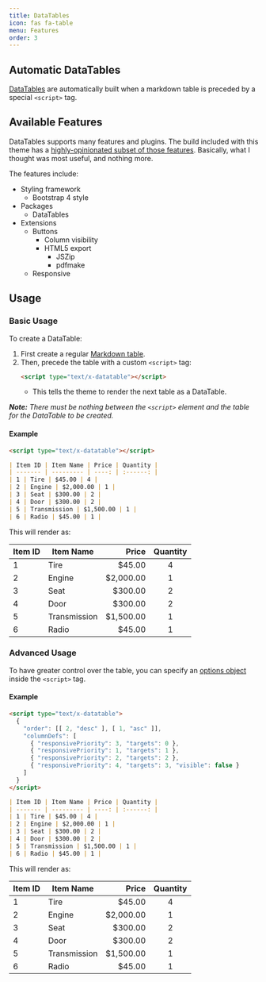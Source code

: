 ```yaml
---
title: DataTables
icon: fas fa-table
menu: Features
order: 3
---
```


## Automatic DataTables

[DataTables](https://datatables.net/) are automatically built when a markdown table is preceded by a special `<script>` tag.


## Available Features

DataTables supports many features and plugins. The build included with this theme has a [highly-opinionated subset of those features](https://datatables.net/download/#bs4/jszip-2.5.0/pdfmake-0.1.36/dt-1.10.18/b-1.5.6/b-colvis-1.5.6/b-html5-1.5.6/r-2.2.2). Basically, what I thought was most useful, and nothing more.

The features include:

* Styling framework
  * Bootstrap 4 style
* Packages
  * DataTables
* Extensions
  * Buttons
    * Column visibility
    * HTML5 export
      * JSZip
      * pdfmake
  * Responsive


## Usage


### Basic Usage

To create a DataTable:

1. First create a regular [Markdown table](https://help.github.com/en/articles/organizing-information-with-tables).
2. Then, precede the table with a custom `<script>` tag:
   ```html
   <script type="text/x-datatable"></script>
   ```
   * This tells the theme to render the next table as a DataTable.

_**Note:** There must be nothing between the `<script>` element and the table for the DataTable to be created._


#### Example

```markdown
<script type="text/x-datatable"></script>

| Item ID | Item Name | Price | Quantity |
| ------- | --------- | ----: | :------: |
| 1 | Tire | $45.00 | 4 |
| 2 | Engine | $2,000.00 | 1 |
| 3 | Seat | $300.00 | 2 |
| 4 | Door | $300.00 | 2 |
| 5 | Transmission | $1,500.00 | 1 |
| 6 | Radio | $45.00 | 1 |
```

This will render as:

<script type="text/x-datatable"></script>

| Item ID | Item Name | Price | Quantity |
| ------- | --------- | ----: | :------: |
| 1 | Tire | $45.00 | 4 |
| 2 | Engine | $2,000.00 | 1 |
| 3 | Seat | $300.00 | 2 |
| 4 | Door | $300.00 | 2 |
| 5 | Transmission | $1,500.00 | 1 |
| 6 | Radio | $45.00 | 1 |


### Advanced Usage

To have greater control over the table, you can specify an [options object](https://datatables.net/manual/options) inside the `<script>` tag.


#### Example


```markdown
<script type="text/x-datatable">
  {
    "order": [[ 2, "desc" ], [ 1, "asc" ]],
    "columnDefs": [
      { "responsivePriority": 3, "targets": 0 },
      { "responsivePriority": 1, "targets": 1 },
      { "responsivePriority": 2, "targets": 2 },
      { "responsivePriority": 4, "targets": 3, "visible": false }
    ]
  }
</script>

| Item ID | Item Name | Price | Quantity |
| ------- | --------- | ----: | :------: |
| 1 | Tire | $45.00 | 4 |
| 2 | Engine | $2,000.00 | 1 |
| 3 | Seat | $300.00 | 2 |
| 4 | Door | $300.00 | 2 |
| 5 | Transmission | $1,500.00 | 1 |
| 6 | Radio | $45.00 | 1 |

```

This will render as:

<script type="text/x-datatable">{
  "order": [[ 2, "desc" ], [ 1, "asc" ]],
  "columnDefs": [
    { "responsivePriority": 3, "targets": 0 },
    { "responsivePriority": 1, "targets": 1 },
    { "responsivePriority": 2, "targets": 2 },
    { "responsivePriority": 4, "targets": 3, "visible": false }
  ]
}</script>

| Item ID | Item Name | Price | Quantity |
| ------- | --------- | ----: | :------: |
| 1 | Tire | $45.00 | 4 |
| 2 | Engine | $2,000.00 | 1 |
| 3 | Seat | $300.00 | 2 |
| 4 | Door | $300.00 | 2 |
| 5 | Transmission | $1,500.00 | 1 |
| 6 | Radio | $45.00 | 1 |
